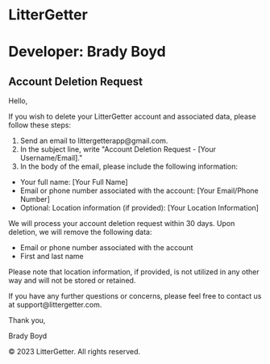 <!DOCTYPE html>
<html>
<head>
  <h1>LitterGetter</h1>
  <h1>Developer: Brady Boyd</h1>
  <h2>Account Deletion Request</h2>
</head>
<body>
  
  
  <p>Hello,</p>
  
  <p>If you wish to delete your LitterGetter account and associated data, please follow these steps:</p>
  
  <ol>
    <li>Send an email to littergetterapp@gmail.com.</li>
    <li>In the subject line, write "Account Deletion Request - [Your Username/Email]."</li>
    <li>In the body of the email, please include the following information:</li>
  </ol>
  
  <ul>
    <li>Your full name: [Your Full Name]</li>
    <li>Email or phone number associated with the account: [Your Email/Phone Number]</li>
    <li>Optional: Location information (if provided): [Your Location Information]</li>
  </ul>
  
  <p>We will process your account deletion request within 30 days. Upon deletion, we will remove the following data:</p>
  
  <ul>
    <li>Email or phone number associated with the account</li>
    <li>First and last name</li>
  </ul>
  
  <p>Please note that location information, if provided, is not utilized in any other way and will not be stored or retained.</p>
  
  <p>If you have any further questions or concerns, please feel free to contact us at support@littergetter.com.</p>
  
  <p>Thank you,</p>
  <p>Brady Boyd</p>
  
  <footer>
    <p>&copy; 2023 LitterGetter. All rights reserved.</p>
  </footer>
</body>
</html>
